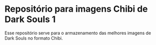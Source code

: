 # Repositório para imagens Chibi de Dark Souls 1



Esse repositório serve para o armazenamento das melhores imagens de Dark Souls no formato Chibi.